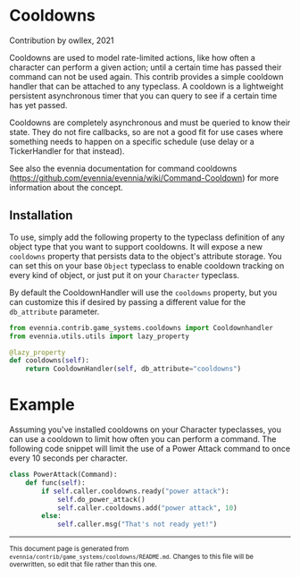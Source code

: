 # Cooldowns

Contribution by owllex, 2021

Cooldowns are used to model rate-limited actions, like how often a
character can perform a given action; until a certain time has passed their 
command can not be used again. This contrib provides a simple cooldown 
handler that can be attached to any typeclass. A cooldown is a lightweight persistent
asynchronous timer that you can query to see if a certain time has yet passed.

Cooldowns are completely asynchronous and must be queried to know their
state. They do not fire callbacks, so are not a good fit for use cases
where something needs to happen on a specific schedule (use delay or
a TickerHandler for that instead).

See also the evennia documentation for command cooldowns
(https://github.com/evennia/evennia/wiki/Command-Cooldown) for more information
about the concept.

## Installation

To use, simply add the following property to the typeclass definition of any
object type that you want to support cooldowns. It will expose a new `cooldowns`
property that persists data to the object's attribute storage. You can set this
on your base `Object` typeclass to enable cooldown tracking on every kind of
object, or just put it on your `Character` typeclass.

By default the CooldownHandler will use the `cooldowns` property, but you can
customize this if desired by passing a different value for the `db_attribute`
parameter.

```python
from evennia.contrib.game_systems.cooldowns import Cooldownhandler
from evennia.utils.utils import lazy_property

@lazy_property
def cooldowns(self):
    return CooldownHandler(self, db_attribute="cooldowns")
```

# Example

Assuming you've installed cooldowns on your Character typeclasses, you can use a
cooldown to limit how often you can perform a command. The following code
snippet will limit the use of a Power Attack command to once every 10 seconds
per character.

```python
class PowerAttack(Command):
    def func(self):
        if self.caller.cooldowns.ready("power attack"):
            self.do_power_attack()
            self.caller.cooldowns.add("power attack", 10)
        else:
            self.caller.msg("That's not ready yet!")

```


----

<small>This document page is generated from `evennia/contrib/game_systems/cooldowns/README.md`. Changes to this
file will be overwritten, so edit that file rather than this one.</small>
